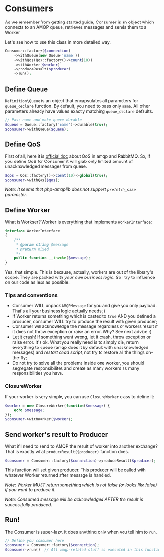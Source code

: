 # Consumers #
 
As we remember from [getting started guide](getting-started.md), Consumer is an object which connects to an AMQP queue, retrieves messages and sends them to a Worker.
 
Let's see how to use this class in more detailed way.

```php
Consumer::factory($connection)
    ->withQueue(new Queue('name'))
    ->withQos(Qos::factory()->count(10))
    ->withWorker($worker)
    ->produceResult($producer)
    ->run();
```

## Define Queue ##

`Definition\Queue` is an object that encapsulates all parameters for `queue_declare` function. By default, you need to pass only `name`. All other parameters already have values exactly matching `queue_declare` defaults.
  
```php
// Pass name and make queue durable
$queue = Queue::factory('name')->durable(true);
$consumer->withQueue($queue);
```

## Define QoS ##

First of all, here it is [official doc](https://www.rabbitmq.com/consumer-prefetch.html) about QoS in amqp and RabbitMQ. So, if you define QoS for Consumer it will grab only limited amount of unacknowledged messages from queue.

```php
$qos = Qos::factory()->count(10)->global(true);
$consumer->withQos($qos);
```

*Note: It seems that php-amqplib does not support `prefetch_size` parameter.*

## Define Worker ##

What is Workser? Worker is everything that implements `WorkerInterface`:

```php
interface WorkerInterface 
{
    /**
     * @param string $message
     * @return mixed
     */
    public function __invoke($message);
}
```

Yes, that simple. This is because, actually, workers are out of the library's scope. They are packed with _your own business logic_. So I try to influence on our code as less as possible.

### Tips and conventions ###

* Consumer WILL unpack `AMQPMessage` for you and give you only payload. That's all your business logic actually needs ;)
* If Worker returns something which is casted to `true` AND you defined a producer, consumer WILL try to produce the result with given producer;
* Consumer will acknowledge the message regardless of workers result if it does not throw exception or raise an error. Why? See next advice :) 
* [Let it crash](http://c2.com/cgi/wiki?LetItCrash)! If something went wrong, let it crash, throw exception or raise error. It's ok. What you really need is to simply die, return everything to queue (amqp does it by default with unacknowledged messages) and _restart dead script_, not try to restore all the things on-the-fly;
* Do not try to solve all the problems inside one worker, you should segregate responsibilites and create as many workers as many responsibilities you have.

### ClosureWorker ###

If your worker is very simple, you can use `ClosureWorker` class to define it:

```php
$worker = new ClosureWorker(function($message) {
    echo $message;
});
$consumer->withWorker($worker);
```

## Send worker's result to Producer ##

What if I need to send to AMQP the result of worker into another exchange? That is exactly what `produceResult($producer)` function does.

```php
$consumer = Consumer::factory($connection)->produceResult($producer);
```

This function will set given producer. This producer will be called with whatever Worker returned after message is handled.

*Note: Worker MUST return something which is not false (or looks like false) if you want to produce it.*

*Note: Consumed message will be acknowledged AFTER the result is successfully produced.*


## Run! ##

The Consumer is super-lazy, it does anything only when you tell him to `run`. 

```php
// Define you consumer here
$consumer = Consumer::factory($connection);
$consumer->run(); // All amqp-related stuff is executed in this function.
```
